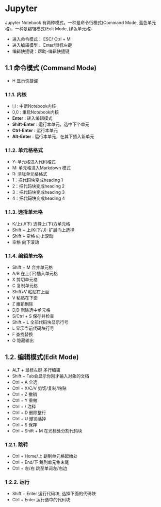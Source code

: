 # Jupyter

Jupyter Notebook 有两种模式，一种是命令行模式(Command Mode, 蓝色单元格)，一种是编辑模式(Edit Mode, 绿色单元格)

- 进入命令模式： ESC/ Ctrl + M
- 进入编辑模型： Enter/鼠标左键
- 编辑快捷键：帮助-编辑快捷键

## 1.1 命令模式 (Command Mode)

- H 显示快捷键

### 1.1.1. 内核

- I,I : 中断Notebook内核
- 0,0 : 重启Notebook内核
- **Enter** : 转入编辑模式
- **Shift-Enter** : 运行本单元，选中下个单元
- **Ctrl-Enter** : 运行本单元
- **Alt-Enter** : 运行本单元，在其下插入新单元

### 1.1.2. 单元格格式

- Y: 单元格进入代码格式
- M: 单元格进入Markdown 模式
- R: 清除单元格格式
- 1：把代码块变成heading 1
- 2：把代码块变成heading 2
- 3：把代码块变成heading 3
- 4：把代码块变成heading 4

### 1.1.3. 选择单元格

- K/上(J/下) 选择上(下)方单元格
- Shift + 上/K(下/J): 扩展向上选择
- Shift + 空格 向上滚动
- 空格 向下滚动

### 1.1.4. 编辑单元格

- Shift + M 合并单元格
- A/B 在上(下)插入单元格
- X 剪切单元格
- C 复制单元格
- Shift+V 粘贴在上面
- V 粘贴在下面
- Z 撤销删除
- D,D 删除选中单元格
- S/Ctrl + S 保存并检查
- Shift + L 全部代码块显示行号
- L 显示当前代码块行号
- F 查找替换
- O 隐藏输出

## 1.2. 编辑模式(Edit Mode)

- ALT + 鼠标左键 多行编辑
- Shift + Tab会显示你刚才输入对象的文档
- Ctrl + A 全选
- Ctrl + X/C/V 剪切/复制/粘贴
- Ctrl + Z 撤销
- Ctrl + Y 重做
- Ctrl + / 注释
- Ctrl + D 删除整行
- Ctrl + U 撤销选择
- Ctrl + S 保存
- Ctrl + Shift + M 在光标处分割代码块

### 1.2.1. 跳转

- Ctrl + Home/上 跳到单元格起始处
- Ctrl + End/下 跳到单元格末尾
- Ctrl + 左/右 跳至单词左/右边

### 1.2.2. 运行

- Shift + Enter 运行代码块, 选择下面的代码块
- Ctrl + Enter 运行选中的代码块

